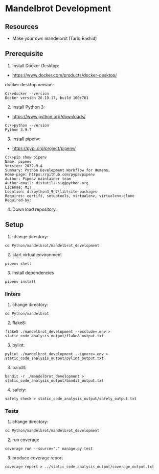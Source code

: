 # Mandelbrot Development

## Resources

* Make your own mandelbrot (Tariq Rashid)

## Prerequisite

1. Install Docker Desktop:

* https://www.docker.com/products/docker-desktop/

docker desktop version:

```
C:\>docker --version
Docker version 20.10.17, build 100c701
```

2. Install Python 3:

* https://www.python.org/downloads/

```
C:\>python --version
Python 3.9.7
```

3. Install pipenv: 

* https://pypi.org/project/pipenv/

```
C:\>pip show pipenv
Name: pipenv
Version: 2022.9.4
Summary: Python Development Workflow for Humans.
Home-page: https://github.com/pypa/pipenv
Author: Pipenv maintainer team
Author-email: distutils-sig@python.org
License: MIT
Location: d:\python3_9_7\lib\site-packages
Requires: certifi, setuptools, virtualenv, virtualenv-clone
Required-by:
```

4. Down load repository.

## Setup

1. change directory: 

```
cd Python/mandelbrot/mandelbrot_development
``` 

2. start virtual environment 

```
pipenv shell
```

3. install dependencies 

```
pipenv install
```

### linters

1. change directory: 

```
cd Python/mandelbrot
```

2. flake8:

```
flake8 ./mandelbrot_development --exclude=.env > static_code_analysis_output/flake8_output.txt
```

3. pylint:

```
pylint ./mandelbrot_development --ignore=.env > static_code_analysis_output/pylint_output.txt
```

3. bandit:

```
bandit -r ./mandelbrot_development > static_code_analysis_output/bandit_output.txt
```

4. safety:

```
safety check > static_code_analysis_output/safety_output.txt
```

### Tests

1. change directory: 

```
cd Python/mandelbrot/mandelbrot_development
```

2. run coverage 

```
coverage run --source="." manage.py test
```

3. produce coverage report

```
coverage report > ../static_code_analysis_output/coverage_output.txt
```
